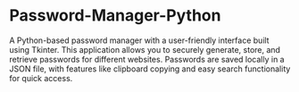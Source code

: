 # Password-Manager-Python
A Python-based password manager with a user-friendly interface built using Tkinter. This application allows you to securely generate, store, and retrieve passwords for different websites. Passwords are saved locally in a JSON file, with features like clipboard copying and easy search functionality for quick access.
